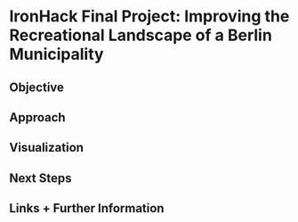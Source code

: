 # IronHack Final Project: Improving the Recreational Landscape of a Berlin Municipality

## Objective

## Approach

## Visualization

## Next Steps

## Links + Further Information
